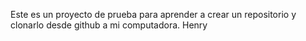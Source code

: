 Este es un proyecto de prueba para aprender a crear un repositorio y clonarlo desde github a mi computadora. Henry